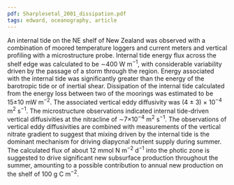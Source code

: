 ```yaml
---
pdf: Sharplesetal_2001_dissipation.pdf
tags: edward, oceanography, article
---
```

An internal tide on the NE shelf of New Zealand was observed with a combination of moored temperature loggers and current meters and vertical profiling with a microstructure probe. Internal tide energy flux across the shelf edge was calculated to be ∼400 W m<sup>−1</sup>, with considerable variability driven by the passage of a storm through the region. Energy associated with the internal tide was significantly greater than the energy of the barotropic tide or of inertial shear. Dissipation of the internal tide calculated from the energy loss between two of the moorings was estimated to be 15±10 mW m<sup>−2</sup>. The associated vertical eddy diffusivity was (4 ± 3) × 10<sup>−4</sup> m<sup>2</sup> s<sup>−1</sup>. The microstructure observations indicated internal tide-driven vertical diffusivities at the nitracline of ∼7×10<sup>−4</sup> m<sup>2</sup> s<sup>−1</sup>. The observations of vertical eddy diffusivities are combined with measurements of the vertical nitrate gradient to suggest that mixing driven by the internal tide is the dominant mechanism for driving diapycnal nutrient supply during summer. The calculated flux of about 12 mmol N m<sup>−2</sup> d<sup>−1</sup> into the photic zone is suggested to drive significant new subsurface production throughout the summer, amounting to a possible contribution to annual new production on the shelf of 100 g C m<sup>−2</sup>.
